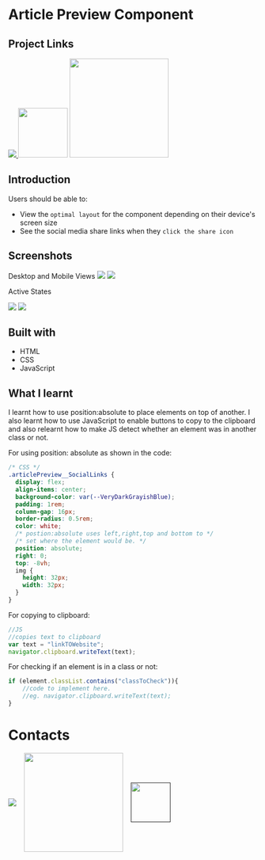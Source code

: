 # Article Preview Component

## Project Links

<a href="https://github.com/Kofi100/3-Column-Card-Page-FrontEnd-Mentor"><img src="./images/needed/github-mark/github-mark-white.svg" style=""> </a>
<a href="https://kofi100.github.io/product-preview-card/"> <img src="./images/needed/githubPages.jpg" style="height:100px"></a>
<a href="https://www.frontendmentor.io/solutions/intro-component-using-htmlcssjavascript-HKi0Wx4WRY"><img src="./images/needed/frontEndMentor.png" style="width:200px"></a>

## Introduction

Users should be able to:

- View the `optimal layout` for the component depending on their device's screen size
- See the social media share links when they `click the share icon`

## Screenshots

Desktop and Mobile Views
![](./screenshots/desktopScreenshot.jpeg)
![](./screenshots/mobileScreenshot.jpeg)

Active States

![](./screenshots/activeState_Desktop.jpeg)
![](./screenshots/activeState_Mobile.jpeg)

## Built with

- HTML
- CSS
- JavaScript

## What I learnt

I learnt how to use position:absolute to place elements on top of another.
I also learnt how to use JavaScript to enable buttons to copy to the clipboard and also relearnt how to make JS detect
whether an element was in another class or not.

For using position: absolute as shown in the code:

```css
/* CSS */
.articlePreview__SocialLinks {
  display: flex;
  align-items: center;
  background-color: var(--VeryDarkGrayishBlue);
  padding: 1rem;
  column-gap: 16px;
  border-radius: 0.5rem;
  color: white;
  /* postion:absolute uses left,right,top and bottom to */
  /* set where the element would be. */
  position: absolute;
  right: 0;
  top: -8vh;
  img {
    height: 32px;
    width: 32px;
  }
}
```

For copying to clipboard:

```javascript
//JS
//copies text to clipboard
var text = "linkTOWebsite";
navigator.clipboard.writeText(text);
```

For checking if an element is in a class or not:

```JavaScript
if (element.classList.contains("classToCheck")){
    //code to implement here.
    //eg. navigator.clipboard.writeText(text);
}
```

# Contacts

<section style="display:flex;align-items:center;column-gap:16px">
<a href="https://github.com/Kofi100"><img src="./images/needed/github-mark/github-mark-white.svg" style=""> </a>
<a href="https://www.frontendmentor.io/profile/Kofi100">
<img src="./images/needed/frontEndMentor.png" style="width:200px"></a>
<a href=""><img src="./images/needed/logo-white-BlackBackground-X.png" style="width:80px"></a>
</section>

